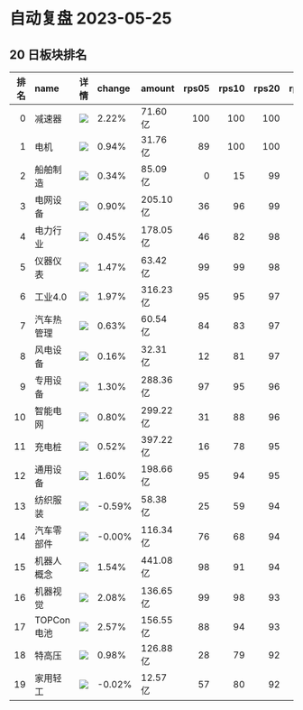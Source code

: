 # 自动复盘 2023-05-25
## 20 日板块排名
|   排名 | name       | 详情                                                                                                | change   | amount   |   rps05 |   rps10 |   rps20 |   rps50 |   rps120 |   rps250 | volume      |
|-------:|:-----------|:----------------------------------------------------------------------------------------------------|:---------|:---------|--------:|--------:|--------:|--------:|---------:|---------:|:------------|
|      0 | 减速器     | ![](https://sykent-blog-image.oss-cn-beijing.aliyuncs.com/quant/image/2023/5/1684944949282-tmp.jpg) | 2.22%    | 71.60亿  |     100 |     100 |     100 |      93 |       80 |        0 | 759.52万手  |
|      1 | 电机       | ![](https://sykent-blog-image.oss-cn-beijing.aliyuncs.com/quant/image/2023/5/1684944950181-tmp.jpg) | 0.94%    | 31.76亿  |      89 |     100 |     100 |      97 |       88 |       88 | 116.87万手  |
|      2 | 船舶制造   | ![](https://sykent-blog-image.oss-cn-beijing.aliyuncs.com/quant/image/2023/5/1684944950764-tmp.jpg) | 0.34%    | 85.09亿  |       0 |      15 |      99 |      99 |       95 |       99 | 574.89万手  |
|      3 | 电网设备   | ![](https://sykent-blog-image.oss-cn-beijing.aliyuncs.com/quant/image/2023/5/1684944951345-tmp.jpg) | 0.90%    | 205.10亿 |      36 |      96 |      99 |      80 |       56 |       84 | 1743.31万手 |
|      4 | 电力行业   | ![](https://sykent-blog-image.oss-cn-beijing.aliyuncs.com/quant/image/2023/5/1684944951933-tmp.jpg) | 0.45%    | 178.05亿 |      46 |      82 |      98 |      93 |       47 |       47 | 2758.78万手 |
|      5 | 仪器仪表   | ![](https://sykent-blog-image.oss-cn-beijing.aliyuncs.com/quant/image/2023/5/1684944952548-tmp.jpg) | 1.47%    | 63.42亿  |      99 |      99 |      98 |      87 |       83 |       98 | 327.14万手  |
|      6 | 工业4.0    | ![](https://sykent-blog-image.oss-cn-beijing.aliyuncs.com/quant/image/2023/5/1684944953141-tmp.jpg) | 1.97%    | 316.23亿 |      95 |      95 |      97 |      88 |       79 |       87 | 2202.64万手 |
|      7 | 汽车热管理 | ![](https://sykent-blog-image.oss-cn-beijing.aliyuncs.com/quant/image/2023/5/1684944953699-tmp.jpg) | 0.63%    | 60.54亿  |      84 |      83 |      97 |      83 |       77 |        0 | 610.55万手  |
|      8 | 风电设备   | ![](https://sykent-blog-image.oss-cn-beijing.aliyuncs.com/quant/image/2023/5/1684944954308-tmp.jpg) | 0.16%    | 32.31亿  |      12 |      81 |      97 |      46 |       16 |       52 | 201.82万手  |
|      9 | 专用设备   | ![](https://sykent-blog-image.oss-cn-beijing.aliyuncs.com/quant/image/2023/5/1684944954893-tmp.jpg) | 1.30%    | 288.36亿 |      97 |      95 |      96 |      71 |       60 |       81 | 2183.02万手 |
|     10 | 智能电网   | ![](https://sykent-blog-image.oss-cn-beijing.aliyuncs.com/quant/image/2023/5/1684944955478-tmp.jpg) | 0.80%    | 299.22亿 |      31 |      88 |      96 |      79 |       66 |       86 | 2503.58万手 |
|     11 | 充电桩     | ![](https://sykent-blog-image.oss-cn-beijing.aliyuncs.com/quant/image/2023/5/1684944956089-tmp.jpg) | 0.52%    | 397.22亿 |      16 |      78 |      95 |      73 |       66 |       85 | 2553.78万手 |
|     12 | 通用设备   | ![](https://sykent-blog-image.oss-cn-beijing.aliyuncs.com/quant/image/2023/5/1684944956727-tmp.jpg) | 1.60%    | 198.66亿 |      95 |      94 |      95 |      75 |       46 |       81 | 1538.77万手 |
|     13 | 纺织服装   | ![](https://sykent-blog-image.oss-cn-beijing.aliyuncs.com/quant/image/2023/5/1684944957374-tmp.jpg) | -0.59%   | 58.38亿  |      25 |      59 |      94 |      41 |       61 |       28 | 720.82万手  |
|     14 | 汽车零部件 | ![](https://sykent-blog-image.oss-cn-beijing.aliyuncs.com/quant/image/2023/5/1684944957980-tmp.jpg) | -0.00%   | 116.34亿 |      76 |      68 |      94 |      27 |       19 |       54 | 903.33万手  |
|     15 | 机器人概念 | ![](https://sykent-blog-image.oss-cn-beijing.aliyuncs.com/quant/image/2023/5/1684944958580-tmp.jpg) | 1.54%    | 441.08亿 |      98 |      91 |      94 |      88 |       86 |        0 | 3321.44万手 |
|     16 | 机器视觉   | ![](https://sykent-blog-image.oss-cn-beijing.aliyuncs.com/quant/image/2023/5/1684944959210-tmp.jpg) | 2.08%    | 136.65亿 |      99 |      98 |      93 |      96 |       98 |      100 | 861.43万手  |
|     17 | TOPCon电池 | ![](https://sykent-blog-image.oss-cn-beijing.aliyuncs.com/quant/image/2023/5/1684944959785-tmp.jpg) | 2.57%    | 156.55亿 |      88 |      94 |      93 |      33 |        8 |        0 | 733.62万手  |
|     18 | 特高压     | ![](https://sykent-blog-image.oss-cn-beijing.aliyuncs.com/quant/image/2023/5/1684944960401-tmp.jpg) | 0.98%    | 126.88亿 |      28 |      79 |      92 |      74 |       63 |       73 | 1097.53万手 |
|     19 | 家用轻工   | ![](https://sykent-blog-image.oss-cn-beijing.aliyuncs.com/quant/image/2023/5/1684944960972-tmp.jpg) | -0.02%   | 12.57亿  |      57 |      80 |      92 |      58 |       52 |       62 | 129.06万手  |